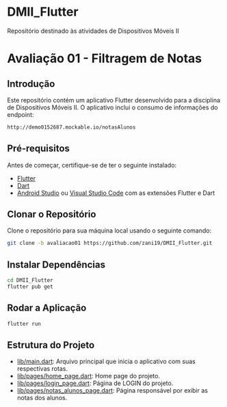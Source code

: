 # DMII_Flutter
Repositório destinado às atividades de Dispositivos Móveis II

# Avaliação 01 - Filtragem de Notas

## Introdução
Este repositório contém um aplicativo Flutter desenvolvido para a disciplina de Dispositivos Móveis II. O aplicativo inclui  o consumo de informações do endpoint:
```sh
http://demo0152687.mockable.io/notasAlunos
```

## Pré-requisitos
Antes de começar, certifique-se de ter o seguinte instalado:
- [Flutter](https://flutter.dev/docs/get-started/install)
- [Dart](https://dart.dev/get-dart)
- [Android Studio](https://developer.android.com/studio) ou [Visual Studio Code](https://code.visualstudio.com/) com as extensões Flutter e Dart

## Clonar o Repositório
Clone o repositório para sua máquina local usando o seguinte comando:
```sh
git clone -b avaliacao01 https://github.com/zani19/DMII_Flutter.git
```
## Instalar Dependências
```sh
cd DMII_Flutter
flutter pub get
```

## Rodar a Aplicação

```sh
flutter run
```

## Estrutura do Projeto
- [lib/main.dart](https://github.com/zani19/DMII_Flutter/blob/avaliacao01/lib/main.dart): Arquivo principal que inicia o aplicativo com suas respectivas rotas.
- [lib/pages/home_page.dart](https://github.com/zani19/DMII_Flutter/blob/avaliacao01/lib/home_page.dart): Home page do projeto.
- [lib/pages/login_page.dart](https://github.com/zani19/DMII_Flutter/blob/avaliacao01/lib/login_page.dart): Página de LOGIN do projeto.
- [lib/pages/notas_alunos_page.dart](https://github.com/zani19/DMII_Flutter/blob/avaliacao01/lib/notas_alunos_page.dart): Página responsável por exibir as notas dos alunos.